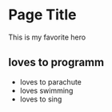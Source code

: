 # Page Title

This is my favorite hero

## loves to programm

* loves to parachute
* loves swimming
* loves to sing